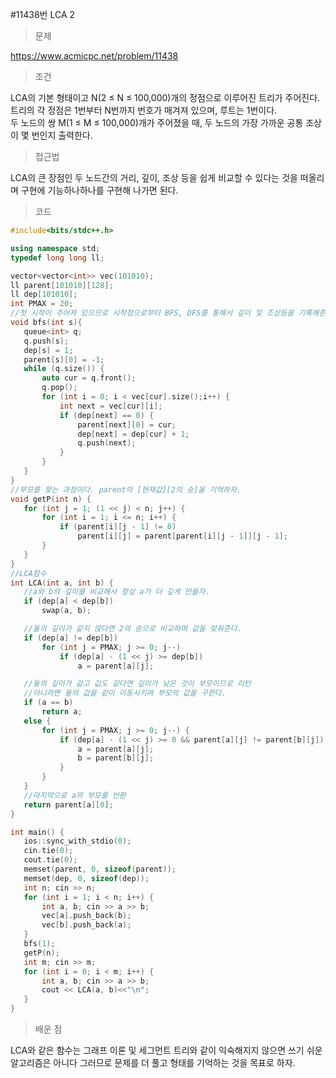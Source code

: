 #11438번 LCA 2

> 문제

https://www.acmicpc.net/problem/11438

> 조건

LCA의 기본 형태이고 N(2 ≤ N ≤ 100,000)개의 정점으로 이루어진 트리가 주어진다. 트리의 각 정점은 1번부터 N번까지 번호가 매겨져 있으며, 루트는 1번이다.  
두 노드의 쌍 M(1 ≤ M ≤ 100,000)개가 주어졌을 때, 두 노드의 가장 가까운 공통 조상이 몇 번인지 출력한다.

> 접근법

LCA의 큰 장점인 두 노드간의 거리, 깊이, 조상 등을 쉽게 비교할 수 있다는 것을 떠올리며 구현에 기능하나하나를 구현해 나가면 된다.

> 코드

 ``` c++
#include<bits/stdc++.h>

using namespace std;
typedef long long ll;

vector<vector<int>> vec(101010);
ll parent[101010][128];
ll dep[101010];
int PMAX = 20;
//첫 시작이 주어져 있으므로 시작점으로부터 BFS, DFS를 통해서 깊이 및 조상등을 기록해준다.
void bfs(int s){
	queue<int> q;
	q.push(s);
	dep[s] = 1;
	parent[s][0] = -1;
	while (q.size()) {
		auto cur = q.front();
		q.pop();
		for (int i = 0; i < vec[cur].size();i++) {
			int next = vec[cur][i];
			if (dep[next] == 0) {
				parent[next][0] = cur;
				dep[next] = dep[cur] + 1;
				q.push(next);
			}
		}
	}
}
//부모를 찾는 과정이다. parent의 [현재값][2의 승]을 기억하자.
void getP(int n) {
	for (int j = 1; (1 << j) < n; j++) {
		for (int i = 1; i <= n; i++) {
			if (parent[i][j - 1] != 0)
				parent[i][j] = parent[parent[i][j - 1]][j - 1];
		}
	}
}
//LCA함수
int LCA(int a, int b) {
    //a와 b의 깊이를 비교해서 항상 a가 더 깊게 만들자.
	if (dep[a] < dep[b])
		swap(a, b);

    //둘의 깊이가 같지 않다면 2의 승으로 비교하며 값을 맞춰준다.
	if (dep[a] != dep[b])
		for (int j = PMAX; j >= 0; j--)
			if (dep[a] - (1 << j) >= dep[b])
				a = parent[a][j];

    //둘의 깊이가 같고 값도 같다면 깊이가 낮은 것이 부모이므로 리턴
    //아니라면 둘의 값을 같이 이동시키며 부모의 값을 구한다.
	if (a == b)
		return a;
	else {
		for (int j = PMAX; j >= 0; j--) {
			if (dep[a] - (1 << j) >= 0 && parent[a][j] != parent[b][j]) {
				a = parent[a][j];
				b = parent[b][j];
			}
		}
	}
    //마지막으로 a의 부모를 반환
	return parent[a][0];
}

int main() {
	ios::sync_with_stdio(0);
	cin.tie(0);
	cout.tie(0);
	memset(parent, 0, sizeof(parent));
	memset(dep, 0, sizeof(dep));
	int n; cin >> n;
	for (int i = 1; i < n; i++) {
		int a, b; cin >> a >> b;
		vec[a].push_back(b);
		vec[b].push_back(a);
	}
	bfs(1);
	getP(n);
	int m; cin >> m;
	for (int i = 0; i < m; i++) {
		int a, b; cin >> a >> b;
		cout << LCA(a, b)<<"\n";
	}
}
```

> 배운 점

LCA와 같은 함수는 그래프 이론 및 세그먼트 트리와 같이 익숙해지지 않으면 쓰기 쉬운 알고리즘은 아니다 그러므로 문제를 더 풀고 형태를 기억하는 것을 목표로 하자.